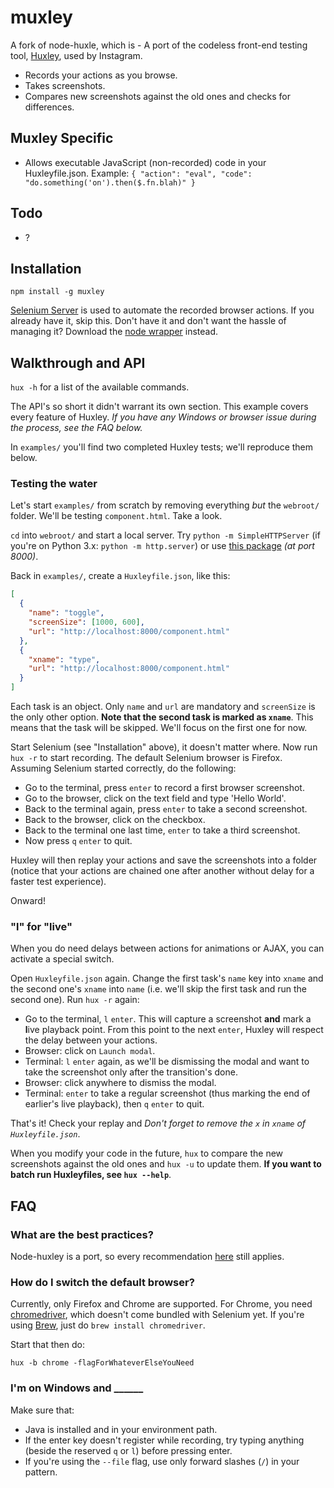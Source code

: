 # muxley

A fork of node-huxle, which is - A port of the codeless front-end testing tool, [Huxley](https://github.com/facebook/huxley), used by Instagram.

- Records your actions as you browse.
- Takes screenshots.
- Compares new screenshots against the old ones and checks for differences.

## Muxley Specific
- Allows executable JavaScript (non-recorded) code in your Huxleyfile.json. Example: `{ "action": "eval", "code": "do.something('on').then($.fn.blah)" }`

## Todo
- ?

## Installation

```
npm install -g muxley
```

[Selenium Server](http://docs.seleniumhq.org/download/) is used to automate the recorded browser actions. If you already have it, skip this. Don't have it and don't want the hassle of managing it? Download the [node wrapper](https://github.com/eugeneware/selenium-server) instead.

## Walkthrough and API

`hux -h` for a list of the available commands.

The API's so short it didn't warrant its own section. This example covers every feature of Huxley. _If you have any Windows or browser issue during the process, see the FAQ below._

In `examples/` you'll find two completed Huxley tests; we'll reproduce them below.

### Testing the water

Let's start `examples/` from scratch by removing everything _but_ the `webroot/` folder. We'll be testing `component.html`. Take a look.

`cd` into `webroot/` and start a local server. Try `python -m SimpleHTTPServer` (if you're on Python 3.x: `python -m http.server`) or use [this package](https://github.com/nodeapps/http-server) _(at port 8000)_.

Back in `examples/`, create a `Huxleyfile.json`, like this:

```json
[
  {
    "name": "toggle",
    "screenSize": [1000, 600],
    "url": "http://localhost:8000/component.html"
  },
  {
    "xname": "type",
    "url": "http://localhost:8000/component.html"
  }
]
```

Each task is an object. Only `name` and `url` are mandatory and `screenSize` is the only other option. **Note that the second task is marked as `xname`**. This means that the task will be skipped. We'll focus on the first one for now.

Start Selenium (see "Installation" above), it doesn't matter where. Now run `hux -r` to start recording. The default Selenium browser is Firefox. Assuming Selenium started correctly, do the following:

- Go to the terminal, press `enter` to record a first browser screenshot.
- Go to the browser, click on the text field and type 'Hello World'.
- Back to the terminal again, press `enter` to take a second screenshot.
- Back to the browser, click on the checkbox.
- Back to the terminal one last time, `enter` to take a third screenshot.
- Now press `q` `enter` to quit.

Huxley will then replay your actions and save the screenshots into a folder (notice that your actions are chained one after another without delay for a faster test experience).

Onward!

### "l" for "live"

When you do need delays between actions for animations or AJAX, you can activate a special switch.

Open `Huxleyfile.json` again. Change the first task's `name` key into `xname` and the second one's `xname` into `name` (i.e. we'll skip the first task and run the second one). Run `hux -r` again:

- Go to the terminal, `l` `enter`. This will capture a screenshot **and** mark a **l**ive playback point. From this point to the next `enter`, Huxley will respect the delay between your actions.
- Browser: click on `Launch modal`.
- Terminal: `l` `enter` again, as we'll be dismissing the modal and want to take the screenshot only after the transition's done.
- Browser: click anywhere to dismiss the modal.
- Terminal: `enter` to take a regular screenshot (thus marking the end of earlier's live playback), then `q` `enter` to quit.

That's it! Check your replay and _Don't forget to remove the `x` in `xname` of `Huxleyfile.json`_.

When you modify your code in the future, `hux` to compare the new screenshots against the old ones and `hux -u` to update them. **If you want to batch run Huxleyfiles, see `hux --help`**.

## FAQ

### What are the best practices?

Node-huxley is a port, so every recommendation [here](https://github.com/facebook/huxley#best-practices) still applies.

### How do I switch the default browser?

Currently, only Firefox and Chrome are supported. For Chrome, you need [chromedriver](https://code.google.com/p/chromedriver/downloads/list), which doesn't come bundled with Selenium yet. If you're using [Brew](http://brew.sh), just do `brew install chromedriver`.

Start that then do:

```
hux -b chrome -flagForWhateverElseYouNeed
```

### I'm on Windows and ______

Make sure that:

- Java is installed and in your environment path.
- If the enter key doesn't register while recording, try typing anything (beside the reserved `q` or `l`) before pressing enter.
- If you're using the `--file` flag, use only forward slashes (`/`) in your pattern.
